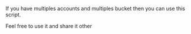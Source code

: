 If you have multiples accounts and multiples bucket then you can use this script.

Feel free to use it and share it other
